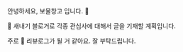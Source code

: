 안녕하세요, 보물창고 입니다. 👋 

🌱 새내기 블로거로 각종 관심사에 대해서 글을 기재할 계획입니다.

주로 👀 리뷰로그가 될 거 같아요. 잘 부탁드립니다.

<!---
qhanfckdrh/qhanfckdrh is a ✨ special ✨ repository because its `README.md` (this file) appears on your GitHub profile.
You can click the Preview link to take a look at your changes.
--->
